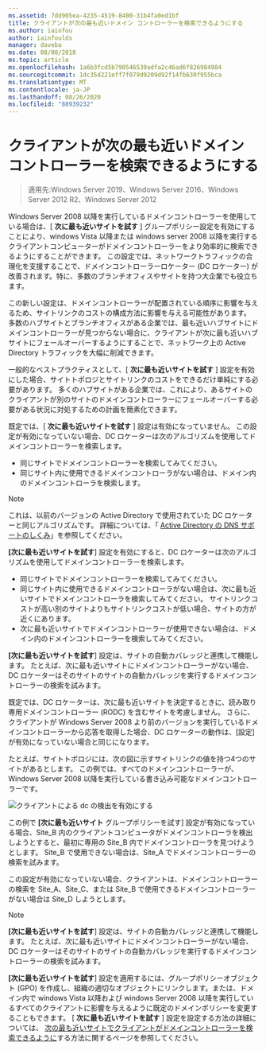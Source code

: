 ```yaml
---
ms.assetid: 7dd905ea-4235-4519-8400-31b4fa0ed1bf
title: クライアントが次の最も近いドメイン コントローラーを検索できるようにする
ms.author: iainfou
author: iainfoulds
manager: daveba
ms.date: 08/08/2018
ms.topic: article
ms.openlocfilehash: 1a6b3fcd5b790546539adfa2c46ad6f826984984
ms.sourcegitcommit: 1dc35d221eff7f079d9209d92f14fb630f955bca
ms.translationtype: MT
ms.contentlocale: ja-JP
ms.lasthandoff: 08/26/2020
ms.locfileid: "88939232"
---
```

# <a name="enabling-clients-to-locate-the-next-closest-domain-controller"></a>クライアントが次の最も近いドメイン コントローラーを検索できるようにする

> 適用先:Windows Server 2019、Windows Server 2016、Windows Server 2012 R2、Windows Server 2012

Windows Server 2008 以降を実行しているドメインコントローラーを使用している場合は、[ **次に最も近いサイトを試す** ] グループポリシー設定を有効にすることにより、windows Vista 以降または windows server 2008 以降を実行するクライアントコンピューターがドメインコントローラーをより効率的に検索できるようにすることができます。 この設定では、ネットワークトラフィックの合理化を支援することで、ドメインコントローラーロケーター (DC ロケーター) が改善されます。特に、多数のブランチオフィスやサイトを持つ大企業でも役立ちます。

この新しい設定は、ドメインコントローラーが配置されている順序に影響を与えるため、サイトリンクのコストの構成方法に影響を与える可能性があります。 多数のハブサイトとブランチオフィスがある企業では、最も近いハブサイトにドメインコントローラーが見つからない場合に、クライアントが次に最も近いハブサイトにフェールオーバーするようにすることで、ネットワーク上の Active Directory トラフィックを大幅に削減できます。

一般的なベストプラクティスとして、[ **次に最も近いサイトを試す** ] 設定を有効にした場合、サイトトポロジとサイトリンクのコストをできるだけ単純にする必要があります。 多くのハブサイトがある企業では、これにより、あるサイトのクライアントが別のサイトのドメインコントローラーにフェールオーバーする必要がある状況に対処するための計画を簡素化できます。

既定では、[ **次に最も近いサイトを試す** ] 設定は有効になっていません。 この設定が有効になっていない場合、DC ロケーターは次のアルゴリズムを使用してドメインコントローラーを検索します。

- 同じサイトでドメインコントローラーを検索してみてください。
- 同じサイト内に使用できるドメインコントローラがない場合は、ドメイン内のドメインコントローラを検索します。

> [!NOTE]
> これは、以前のバージョンの Active Directory で使用されていた DC ロケーターと同じアルゴリズムです。 詳細については、「 [Active Directory の DNS サポートのしくみ](/previous-versions/windows/it-pro/windows-server-2003/cc759550(v=ws.10))」を参照してください。

**[次に最も近いサイトを試す**] 設定を有効にすると、DC ロケーターは次のアルゴリズムを使用してドメインコントローラーを検索します。

- 同じサイトでドメインコントローラーを検索してみてください。
- 同じサイト内に使用できるドメインコントローラがない場合は、次に最も近いサイトでドメインコントローラを検索してみてください。 サイトリンクコストが高い別のサイトよりもサイトリンクコストが低い場合、サイトの方が近くにあります。
- 次に最も近いサイトでドメインコントローラーが使用できない場合は、ドメイン内のドメインコントローラーを検索してみてください。

**[次に最も近いサイトを試す**] 設定は、サイトの自動カバレッジと連携して機能します。 たとえば、次に最も近いサイトにドメインコントローラーがない場合、DC ロケーターはそのサイトのサイトの自動カバレッジを実行するドメインコントローラーの検索を試みます。

既定では、DC ロケーターは、次に最も近いサイトを決定するときに、読み取り専用ドメインコントローラー (RODC) を含むサイトを考慮しません。 さらに、クライアントが Windows Server 2008 より前のバージョンを実行しているドメインコントローラーから応答を取得した場合、DC ロケーターの動作は、[設定] が有効になっていない場合と同じになります。

たとえば、サイトトポロジには、次の図に示すサイトリンクの値を持つ4つのサイトがあるとします。 この例では、すべてのドメインコントローラーが、Windows Server 2008 以降を実行している書き込み可能なドメインコントローラーです。

![クライアントによる dc の検出を有効にする](media/Enabling-Clients-to-Locate-the-Next-Closest-Domain-Controller/beff4087-fb2a-463b-96ac-d440a9e29b75.gif)

この例で **[次に最も近いサイト** グループポリシーを試す] 設定が有効になっている場合、Site_B 内のクライアントコンピュータがドメインコントローラを検出しようとすると、最初に専用の Site_B 内でドメインコントローラを見つけようとします。 Site_B で使用できない場合は、Site_A でドメインコントローラーの検索を試みます。

この設定が有効になっていない場合、クライアントは、ドメインコントローラーの検索を Site_A、Site_C、または Site_B で使用できるドメインコントローラーがない場合は Site_D しようとします。

> [!NOTE]
> **[次に最も近いサイトを試す**] 設定は、サイトの自動カバレッジと連携して機能します。 たとえば、次に最も近いサイトにドメインコントローラーがない場合、DC ロケーターはそのサイトのサイトの自動カバレッジを実行するドメインコントローラーの検索を試みます。

**[次に最も近いサイトを試す**] 設定を適用するには、グループポリシーオブジェクト (GPO) を作成し、組織の適切なオブジェクトにリンクします。または、ドメイン内で windows Vista 以降および windows Server 2008 以降を実行しているすべてのクライアントに影響を与えるように既定のドメインポリシーを変更することもできます。 [ **次に最も近いサイトを試す** ] 設定を設定する方法の詳細については、 [次の最も近いサイトでクライアントがドメインコントローラーを検索できるように](/previous-versions/windows/it-pro/windows-server-2008-r2-and-2008/cc772592(v=ws.10))する方法に関するページを参照してください。
